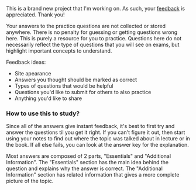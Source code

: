 This is a brand new project that I'm working on. As such, your [feedback](https://docs.google.com/forms/d/e/1FAIpQLSfFqQjaMXazjGPQmPA9YcCmO9KGwco-Oh0Oi0RbFQMfHotJhg/viewform?usp=sf_link) is appreciated. Thank you!

Your answers to the practice questions are not collected or stored anywhere. There is no penalty for guessing or getting questions wrong here. This is purely a resource for you to practice. Questions here do not necessarily reflect the type of questions that you will see on exams, but highlight important concepts to understand. 

Feedback ideas:

* Site apearance
* Answers you thought should be marked as correct
* Types of questions that would be helpful
* Questions you'd like to submit for others to also practice
* Anything you'd like to share

### How to use this to study?
Since all of the answers give instant feedback, it's best to first try and answer the questions til you get it right. If you can't figure it out, then start using your notes to find out where the topic was talked about in lecture or in the book. If all else fails, you can look at the answer key for the explanation.

Most answers are composed of 2 parts, "Essentials" and "Additional Information". The "Essentials" section has the main idea behind the question and explains why the answer is correct. The "Additional Information" section has related information that gives a more complete picture of the topic.

